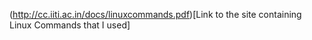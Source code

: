 (http://cc.iiti.ac.in/docs/linuxcommands.pdf)[Link to the site containing Linux Commands that I used]